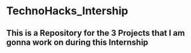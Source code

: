 # TechnoHacks_Intership
## This is a Repository for the 3 Projects that I am gonna work on during this Internship
